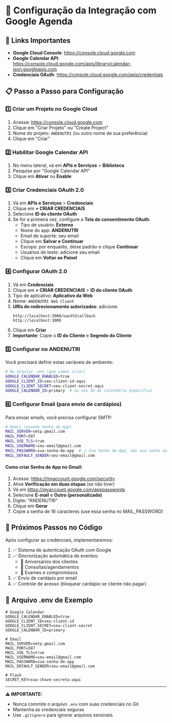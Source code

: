 # 📅 Configuração da Integração com Google Agenda

## 🔗 Links Importantes

- **Google Cloud Console**: https://console.cloud.google.com
- **Google Calendar API**: https://console.cloud.google.com/apis/library/calendar-json.googleapis.com
- **Credenciais OAuth**: https://console.cloud.google.com/apis/credentials

## 📋 Passo a Passo para Configuração

### 1️⃣ Criar um Projeto no Google Cloud

1. Acesse: https://console.cloud.google.com
2. Clique em "Criar Projeto" ou "Create Project"
3. Nome do projeto: `ANDENUTRI` (ou outro nome de sua preferência)
4. Clique em "Criar"

### 2️⃣ Habilitar Google Calendar API

1. No menu lateral, vá em **APIs e Serviços** > **Biblioteca**
2. Pesquise por "Google Calendar API"
3. Clique em **Ativar** ou **Enable**

### 3️⃣ Criar Credenciais OAuth 2.0

1. Vá em **APIs e Serviços** > **Credenciais**
2. Clique em **+ CRIAR CREDENCIAIS**
3. Selecione **ID do cliente OAuth**
4. Se for a primeira vez, configure a **Tela de consentimento OAuth**:
   - Tipo de usuário: **Externo**
   - Nome do app: **ANDENUTRI**
   - Email de suporte: seu email
   - Clique em **Salvar e Continuar**
   - Escopo: por enquanto, deixe padrão e clique **Continuar**
   - Usuários de teste: adicione seu email
   - Clique em **Voltar ao Painel**

### 4️⃣ Configurar OAuth 2.0

1. Vá em **Credenciais**
2. Clique em **+ CRIAR CREDENCIAIS** > **ID do cliente OAuth**
3. Tipo de aplicativo: **Aplicativo da Web**
4. Nome: `ANDENUTRI Web Client`
5. **URIs de redirecionamento autorizados**: adicione:
   ```
   http://localhost:3000/oauth2callback
   http://localhost:3000
   ```
6. Clique em **Criar**
7. **Importante**: Copie o **ID do Cliente** e **Segredo do Cliente**

### 5️⃣ Configurar no ANDENUTRI

Você precisará definir estas variáveis de ambiente:

```bash
# No arquivo .env (que vamos criar)
GOOGLE_CALENDAR_ENABLED=true
GOOGLE_CLIENT_ID=seu-client-id-aqui
GOOGLE_CLIENT_SECRET=seu-client-secret-aqui
GOOGLE_CALENDAR_ID=primary  # ou seu ID de calendário específico
```

### 6️⃣ Configurar Email (para envio de cardápios)

Para enviar emails, você precisa configurar SMTP:

```bash
# Gmail (usando Senha de App)
MAIL_SERVER=smtp.gmail.com
MAIL_PORT=587
MAIL_USE_TLS=true
MAIL_USERNAME=seu-email@gmail.com
MAIL_PASSWORD=sua-senha-de-app  # ⚠️ Use Senha de App, não sua senha normal!
MAIL_DEFAULT_SENDER=seu-email@gmail.com
```

#### Como criar Senha de App no Gmail:

1. Acesse: https://myaccount.google.com/security
2. Ative **Verificação em duas etapas** (se não tiver)
3. Vá em https://myaccount.google.com/apppasswords
4. Selecione **E-mail** e **Outro (personalizado)**
5. Digite: "ANDENUTRI"
6. Clique em **Gerar**
7. Copie a senha de 16 caracteres (use essa senha no MAIL_PASSWORD)

## 🚀 Próximos Passos no Código

Após configurar as credenciais, implementaremos:

1. ✅ Sistema de autenticação OAuth com Google
2. ✅ Sincronização automática de eventos:
   - 🎂 Aniversários dos clientes
   - 📅 Consultas/agendamentos
   - 🏥 Exames e compromissos
3. ✅ Envio de cardápio por email
4. ✅ Controle de acesso (bloquear cardápio se cliente não pagar)

## 📝 Arquivo .env de Exemplo

```env
# Google Calendar
GOOGLE_CALENDAR_ENABLED=true
GOOGLE_CLIENT_ID=seu-client-id
GOOGLE_CLIENT_SECRET=seu-client-secret
GOOGLE_CALENDAR_ID=primary

# Email
MAIL_SERVER=smtp.gmail.com
MAIL_PORT=587
MAIL_USE_TLS=true
MAIL_USERNAME=seu-email@gmail.com
MAIL_PASSWORD=sua-senha-de-app
MAIL_DEFAULT_SENDER=seu-email@gmail.com

# Flask
SECRET_KEY=sua-chave-secreta-aqui
```

---

**⚠️ IMPORTANTE:**
- Nunca commite o arquivo `.env` com suas credenciais no Git
- Mantenha as credenciais seguras
- Use `.gitignore` para ignorar arquivos sensíveis

